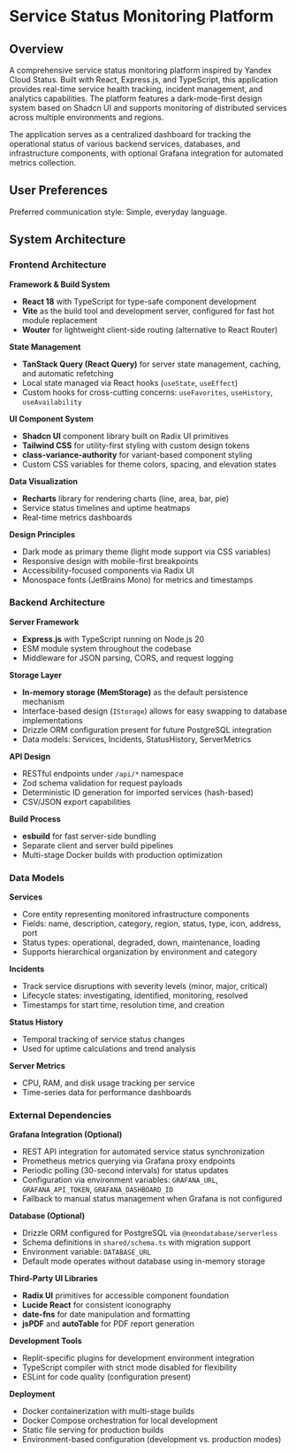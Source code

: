 # Service Status Monitoring Platform

## Overview

A comprehensive service status monitoring platform inspired by Yandex Cloud Status. Built with React, Express.js, and TypeScript, this application provides real-time service health tracking, incident management, and analytics capabilities. The platform features a dark-mode-first design system based on Shadcn UI and supports monitoring of distributed services across multiple environments and regions.

The application serves as a centralized dashboard for tracking the operational status of various backend services, databases, and infrastructure components, with optional Grafana integration for automated metrics collection.

## User Preferences

Preferred communication style: Simple, everyday language.

## System Architecture

### Frontend Architecture

**Framework & Build System**
- **React 18** with TypeScript for type-safe component development
- **Vite** as the build tool and development server, configured for fast hot module replacement
- **Wouter** for lightweight client-side routing (alternative to React Router)

**State Management**
- **TanStack Query (React Query)** for server state management, caching, and automatic refetching
- Local state managed via React hooks (`useState`, `useEffect`)
- Custom hooks for cross-cutting concerns: `useFavorites`, `useHistory`, `useAvailability`

**UI Component System**
- **Shadcn UI** component library built on Radix UI primitives
- **Tailwind CSS** for utility-first styling with custom design tokens
- **class-variance-authority** for variant-based component styling
- Custom CSS variables for theme colors, spacing, and elevation states

**Data Visualization**
- **Recharts** library for rendering charts (line, area, bar, pie)
- Service status timelines and uptime heatmaps
- Real-time metrics dashboards

**Design Principles**
- Dark mode as primary theme (light mode support via CSS variables)
- Responsive design with mobile-first breakpoints
- Accessibility-focused components via Radix UI
- Monospace fonts (JetBrains Mono) for metrics and timestamps

### Backend Architecture

**Server Framework**
- **Express.js** with TypeScript running on Node.js 20
- ESM module system throughout the codebase
- Middleware for JSON parsing, CORS, and request logging

**Storage Layer**
- **In-memory storage (MemStorage)** as the default persistence mechanism
- Interface-based design (`IStorage`) allows for easy swapping to database implementations
- Drizzle ORM configuration present for future PostgreSQL integration
- Data models: Services, Incidents, StatusHistory, ServerMetrics

**API Design**
- RESTful endpoints under `/api/*` namespace
- Zod schema validation for request payloads
- Deterministic ID generation for imported services (hash-based)
- CSV/JSON export capabilities

**Build Process**
- **esbuild** for fast server-side bundling
- Separate client and server build pipelines
- Multi-stage Docker builds with production optimization

### Data Models

**Services**
- Core entity representing monitored infrastructure components
- Fields: name, description, category, region, status, type, icon, address, port
- Status types: operational, degraded, down, maintenance, loading
- Supports hierarchical organization by environment and category

**Incidents**
- Track service disruptions with severity levels (minor, major, critical)
- Lifecycle states: investigating, identified, monitoring, resolved
- Timestamps for start time, resolution time, and creation

**Status History**
- Temporal tracking of service status changes
- Used for uptime calculations and trend analysis

**Server Metrics**
- CPU, RAM, and disk usage tracking per service
- Time-series data for performance dashboards

### External Dependencies

**Grafana Integration (Optional)**
- REST API integration for automated service status synchronization
- Prometheus metrics querying via Grafana proxy endpoints
- Periodic polling (30-second intervals) for status updates
- Configuration via environment variables: `GRAFANA_URL`, `GRAFANA_API_TOKEN`, `GRAFANA_DASHBOARD_ID`
- Fallback to manual status management when Grafana is not configured

**Database (Optional)**
- Drizzle ORM configured for PostgreSQL via `@neondatabase/serverless`
- Schema definitions in `shared/schema.ts` with migration support
- Environment variable: `DATABASE_URL`
- Default mode operates without database using in-memory storage

**Third-Party UI Libraries**
- **Radix UI** primitives for accessible component foundation
- **Lucide React** for consistent iconography
- **date-fns** for date manipulation and formatting
- **jsPDF** and **autoTable** for PDF report generation

**Development Tools**
- Replit-specific plugins for development environment integration
- TypeScript compiler with strict mode disabled for flexibility
- ESLint for code quality (configuration present)

**Deployment**
- Docker containerization with multi-stage builds
- Docker Compose orchestration for local development
- Static file serving for production builds
- Environment-based configuration (development vs. production modes)